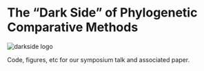 # The “Dark Side” of Phylogenetic Comparative Methods

![darkside logo](https://github.com/richfitz/pcm-darkside.git/Figures/dark_side_of_pcm.png)

Code, figures, etc for our symposium talk and associated paper.


